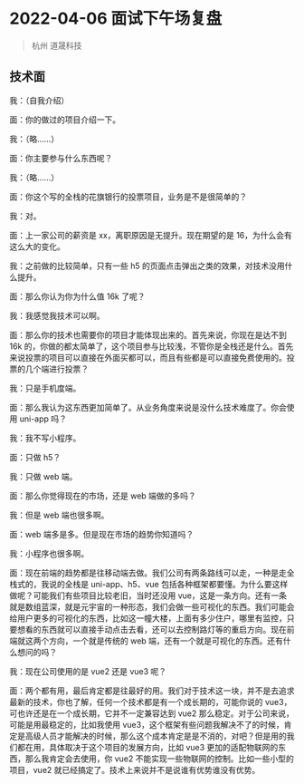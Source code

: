 # 2022-04-06 面试下午场复盘

> 杭州 道晟科技

## 技术面

我：（自我介绍）

面：你的做过的项目介绍一下。

我：（略……）

面：你主要参与什么东西呢？

我：（略……）

面：你这个写的全栈的花旗银行的投票项目，业务是不是很简单的？

我：对。

面：上一家公司的薪资是 xx，离职原因是无提升。现在期望的是 16，为什么会有这么大的变化。

我：之前做的比较简单，只有一些 h5 的页面点击弹出之类的效果，对技术没用什么提升。

面：那么你认为你为什么值 16k 了呢？

我：我感觉我技术可以啊。

面：那么你的技术也需要你的项目才能体现出来的。首先来说，你现在是达不到 16k 的，你做的都太简单了，这个项目参与比较浅，不管你是全栈还是什么。首先来说投票的项目可以直接在外面买都可以，而且有些都是可以直接免费使用的。投票的几个端进行投票？

我：只是手机度端。

面：那么我认为这东西更加简单了。从业务角度来说是没什么技术难度了。你会使用 uni-app 吗？

我：我不写小程序。

面：只做 h5？

我：只做 web 端。

面：那么你觉得现在的市场，还是 web 端做的多吗？

我：但是 web 端也很多啊。

面：web 端多是多。但是现在市场的趋势你知道吗？

我：小程序也很多啊。

面：现在前端的趋势都是往移动端去做。我们公司有两条路线可以走，一种是走全栈式的，我说的全栈是 uni-app、h5、vue 包括各种框架都要懂。为什么要这样做呢？可能我们有些项目比较老旧，当时还没用 vue，这是一条方向。还有一条就是数组蓝深，就是元宇宙的一种形态，我们会做一些可视化的东西。我们可能会给用户更多的可视化的东西，比如这一幢大楼，上面有多少住户，哪里有监控，只要想看的东西就可以直接手动点击去看，还可以去控制路灯等的重启方向。现在前端就这两个方向，一个就是传统的 web 端，还有一个就是可视化的东西。还有什么想问的吗？

我：现在公司使用的是 vue2 还是 vue3 呢？

面：两个都有用，最后肯定都是往最好的用。我们对于技术这一块，并不是去追求最新的技术，你也了解，任何一个技术都是有一个成长期的，可能你说的 vue3，可也许还是在一个成长期，它并不一定兼容达到 vue2 那么稳定。对于公司来说，可能是用最稳定的，比如我使用 vue3，这个框架有些问题我解决不了的时候，肯定是高级人员才能解决的时候，那么这个成本肯定是是不消的，对吧？但是用的我们都在用，具体取决于这个项目的发展方向，比如 vue3 更加的适配物联网的东西，那么我肯定会去使用，你 vue2 不能实现一些物联网的控制。比如一些小型的项目，vue2 就已经搞定了。技术上来说并不是说谁有优势谁没有优势。
